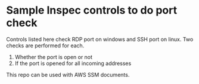 # Sample Inspec controls to do port check

Controls listed here check RDP port on windows and SSH port on linux. Two checks are performed for each.
1. Whether the port is open or not
2. If the port is opened for all incoming addresses

This repo can be used with AWS SSM documents.
